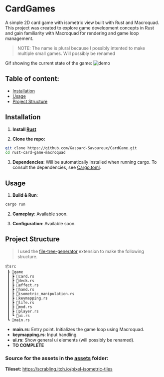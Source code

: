 # CardGames

A simple 2D card game with isometric view built with Rust and Macroquad. This project was created to explore game development concepts in Rust and gain familiarity with Macroquad for rendering and game loop management.

> NOTE: The name is plural because I possibly intented to make multiple small games. Will possibly be renamed

Gif showing the current state of the game:
![demo](/pictures/cardgames_demo.gif)

## Table of content:

-   [Installation](#installation)
-   [Usage](#usage)
-   [Project Structure](#project-structure)

## Installation

1. **Install [Rust](https://www.rust-lang.org/fr/tools/install)**

2. **Clone the repo:**

```sh
git clone https://github.com/Gaspard-Savoureux/CardGame.git
cd rust-card-game-macroquad
```

3. **Dependencies**: Will be automatically installed when running cargo. To consult the dependencies, see [Cargo.toml](/Cargo.toml).

## Usage

1. **Build & Run**:

```sh
cargo run
```

2. **Gameplay**: Available soon.

3. **Configuration**: Available soon.

## Project Structure

> I used the [file-tree-generator](https://marketplace.visualstudio.com/items?itemName=Shinotatwu-DS.file-tree-generator) extension to make the following structure.

```
📦src
 ┣ 📂game
 ┃ ┣ 📜card.rs
 ┃ ┣ 📜deck.rs
 ┃ ┣ 📜effect.rs
 ┃ ┣ 📜hand.rs
 ┃ ┣ 📜isometric_manipulation.rs
 ┃ ┣ 📜keymapping.rs
 ┃ ┣ 📜life.rs
 ┃ ┣ 📜mod.rs
 ┃ ┣ 📜player.rs
 ┃ ┗ 📜ui.rs
 ┗ 📜main.rs
```

-   **main.rs**: Entry point. Initializes the game loop using Macroquad.
-   **keymapping.rs**: Input handling.
-   **ui.rs**: Show general ui elements (will possibly be renamed).
-   **TO COMPLETE**

### Source for the assets in the [assets](/assets/) folder:

**Tileset:** https://scrabling.itch.io/pixel-isometric-tiles
